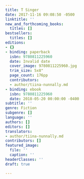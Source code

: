 ```yaml
---
title: T Singer
date: 2017-11-16 09:08:50 -0500
linktitle: ''
new_and_forthcoming_books:
  titles: []
bestsellers:
  titles: []
editions:
- {}
- binding: paperback
  isbn: 9780811225960
  date: Invalid date
  cover_image: 9780811225960.jpg
  trim_size: 5x8"
  page_count: 176pp
  contributors:
  - author/tiina-nunnally.md
- binding: ebook
  isbn: 9780811225960
  date: 2018-05-20 00:00:00 -0400
subtitle: ''
genre: Fiction
subgenre: []
language: ''
authors: []
editors: []
translators:
- author/tiina-nunnally.md
contributors: []
featured_image:
  file: ''
  caption: ''
headerClasses: ''
draft: true

---
```

